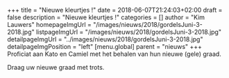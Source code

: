+++
title = "Nieuwe kleurtjes !"
date = 2018-06-07T21:24:03+02:00
draft = false
description = "Nieuwe kleurtjes !"
categories = []
author = "Kim Lauwers"
homepageImgUrl = "/images/nieuws/2018/gordelsJuni-3-2018.jpg"
listpageImgUrl = "/images/nieuws/2018/gordelsJuni-3-2018.jpg"
detailpageImgUrl = "../images/nieuws/2018/gordelsJuni-3-2018.jpg"
detailpageImgPosition = "left"
[menu.global]
    parent = "nieuws"
+++
Proficiat aan Kato en Camiel met het behalen van hun nieuwe (gele) graad.

Draag uw nieuwe graad met trots.
